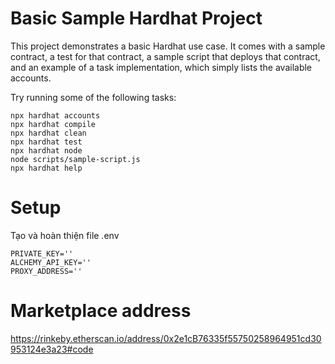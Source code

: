 # Basic Sample Hardhat Project

This project demonstrates a basic Hardhat use case. It comes with a sample contract, a test for that contract, a sample script that deploys that contract, and an example of a task implementation, which simply lists the available accounts.

Try running some of the following tasks:

```shell
npx hardhat accounts
npx hardhat compile
npx hardhat clean
npx hardhat test
npx hardhat node
node scripts/sample-script.js
npx hardhat help

```
# Setup
Tạo và hoàn thiện file .env 
```
PRIVATE_KEY=''
ALCHEMY_API_KEY=''
PROXY_ADDRESS=''

```
# Marketplace address
https://rinkeby.etherscan.io/address/0x2e1cB76335f55750258964951cd30953124e3a23#code

